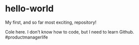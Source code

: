 # hello-world
My first, and so far most exciting, repository!

Cole here.  I don't know how to code, but I need to learn Github.  #productmanagerlife

